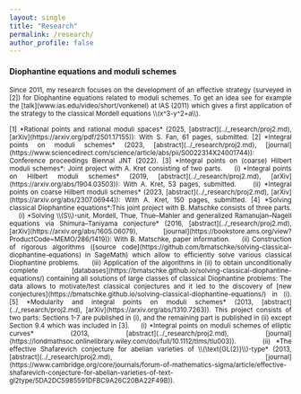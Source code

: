 ```yaml
---
layout: single
title: "Research"
permalink: /research/
author_profile: false
---
```


#### Diophantine equations and moduli schemes

<p style="text-align: justify;"markdown="1"><small>Since 2011, my research focuses on the development of an effective strategy (surveyed in [2]) for Diophantine equations related to moduli schemes. To get an idea see for example the [talk](www.ias.edu/video/short/vonkenel) at IAS (2011) which gives a first application of the strategy to the classical Mordell equations \\(x^3-y^2=a\\).</small></p>

<p style="text-align: justify;"markdown="1"><small>
[1] *Rational points and rational moduli spaces* (2025, [abstract](../_research/proj2.md), [arXiv](https://arxiv.org/pdf/2501.17155)): With S. Fan, 61 pages, submitted.  
[2] *Integral points on moduli schemes*  (2023, [abstract](../_research/proj2.md), [journal](https://www.sciencedirect.com/science/article/abs/pii/S0022314X24001744)): Conference proceedings Biennal JNT (2022).  
[3] *Integral points on (coarse) Hilbert moduli schemes*: Joint project with A. Kret consisting of two parts.  
&nbsp;&nbsp;&nbsp; (i) *Integral points on Hilbert moduli schemes* (2019, [abstract](../_research/proj2.md), [arXiv](https://arxiv.org/abs/1904.03503)): With A. Kret, 53 pages, submitted.  
&nbsp;&nbsp;&nbsp; (ii) *Integral points on coarse Hilbert moduli schemes*  (2023, [abstract](../_research/proj2.md), [arXiv](https://arxiv.org/abs/2307.06944)): With A. Kret, 150 pages, submitted.  
[4] *Solving classical Diophantine equations*:This joint project with B. Matschke consists of three parts.  
&nbsp;&nbsp;&nbsp; (i) *Solving \\(S\\)-unit, Mordell, Thue, Thue–Mahler and generalized Ramanujan–Nagell equations via Shimura–Taniyama conjecture* (2016, [abstract](../_research/proj2.md), [arXiv](https://arxiv.org/abs/1605.06079), [journal](https://bookstore.ams.org/view?ProductCode=MEMO/286/1419)): With B. Matschke, paper information.  
&nbsp;&nbsp;&nbsp; (ii) Construction of rigorous algorithms ([source code](https://github.com/bmatschke/solving-classical-diophantine-equations) in SageMath) which allow to efficiently solve various classical Diophantine problems.  
&nbsp;&nbsp;&nbsp; (iii) Application of the algorithms in (ii) to obtain unconditionally complete [databases](https://bmatschke.github.io/solving-classical-diophantine-equations/) containing all solutions of large classes of classical Diophantine problems: The data allows to motivate/test classical conjectures and it led to the discovery of [new conjectures](https://bmatschke.github.io/solving-classical-diophantine-equations/) in (i).  
[5] *Modularity and integral points on moduli schemes* (2013, [abstract](../_research/proj2.md), [arXiv](https://arxiv.org/abs/1310.7263)). This project consists of two parts: Sections 1-7 are published in (i), and the remaining part is published in (ii) except Section 9.4 which was included in [3].  
&nbsp;&nbsp;&nbsp; (i) *Integral points on moduli schemes of elliptic curves* (2013, [abstract](../_research/proj2.md), [journal](https://londmathsoc.onlinelibrary.wiley.com/doi/full/10.1112/tlms/tlu003)).  
&nbsp;&nbsp;&nbsp; (ii) *The effective Shafarevich conjecture for abelian varieties of \\(\text{GL(2)}\\)-type* (2013, [abstract](../_research/proj2.md), [journal](https://www.cambridge.org/core/journals/forum-of-mathematics-sigma/article/effective-shafarevich-conjecture-for-abelian-varieties-of-text-gl2type/5DA2DC5985591DFBC9A26C20BA22F49B)).
</small></p>
